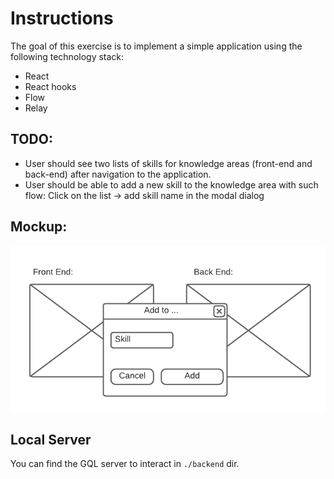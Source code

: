 # Instructions

The goal of this exercise is to implement a simple application using the following technology stack:
 - React
 - React hooks
 - Flow
 - Relay

## TODO:

- User should see two lists of skills for knowledge areas (front-end and back-end) after navigation to the application.
- User should be able to add a new skill to the knowledge area with such flow:
  Click on the list -> add skill name in the modal dialog

## Mockup:

![](./src/assets/mock.png)

## Local Server

You can find the GQL server to interact in `./backend` dir.
